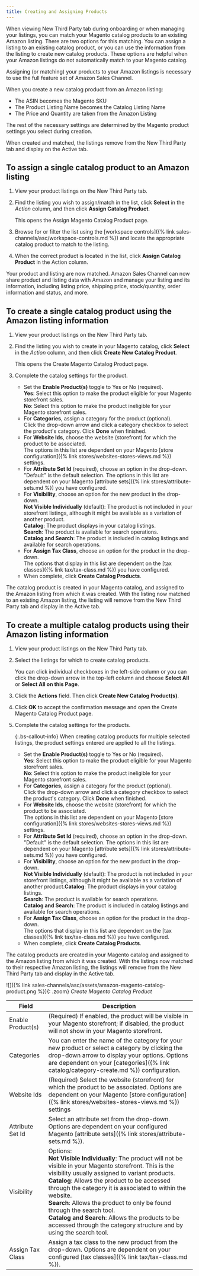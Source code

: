 ```yaml
---
title: Creating and Assigning Products
---
```



When viewing New Third Party tab during onboarding or when managing your listings, you can match your Magento catalog products to an existing Amazon listing. There are two options for this matching. You can assign a listing to an existing catalog product, or you can use the information from the listing to create new catalog products. These options are helpful when your Amazon listings do not automatically match to your Magento catalog.

Assigning (or matching) your products to your Amazon listings is necessary to use the full feature set of Amazon Sales Channel.

When you create a new catalog product from an Amazon listing:

- The ASIN becomes the Magento SKU
- The Product Listing Name becomes the Catalog Listing Name
- The Price and Quantity are taken from the Amazon Listing

The rest of the necessary settings are determined by the Magento product settings you select during creation.

When created and matched, the listings remove from the New Third Party tab and display on the Active tab.

## To assign a single catalog product to an Amazon listing

1. View your product listings on the New Third Party tab.

1. Find the listing you wish to assign/match in the list, click **Select** in the _Action_ column, and then click **Assign Catalog Product**.

    This opens the Assign Magento Catalog Product page.

1. Browse for or filter the list using the [workspace controls]({% link sales-channels/asc/workspace-controls.md %}) and locate the appropriate catalog product to match to the listing.

1. When the correct product is located in the list, click **Assign Catalog Product** in the Action column.

Your product and listing are now matched. Amazon Sales Channel can now share product and listing data with Amazon and manage your listing and its information, including listing price, shipping price, stock/quantity, order information and status, and more.

## To create a single catalog product using the Amazon listing information

1. View your product listings on the New Third Party tab.

1. Find the listing you wish to create in your Magento catalog, click **Select** in the _Action_ column, and then click **Create New Catalog Product**. 

    This opens the Create Magento Catalog Product page.

1. Complete the catalog settings for the product.

    - Set the **Enable Product(s)** toggle to Yes or No (required).
<br />**Yes**: Select this option to make the product eligible for your Magento storefront sales.<br />**No**: Select this option to make the product ineligible for your Magento storefront sales.
    - For **Categories**, assign a category for the product (optional).
<br />Click the drop-down arrow and click a category checkbox to select the product's category. Click **Done** when finished.
    - For **Website Ids**, choose the website (storefront) for which the product to be associated.
<br />The options in this list are dependent on your Magento [store configuration]({% link stores/websites-stores-views.md %}) settings.
    - For **Attribute Set Id** (required), choose an option in the drop-down.
<br />"Default" is the default selection. The options in this list are dependent on your Magento [attribute sets]({% link stores/attribute-sets.md %}) you have configured.
    - For **Visibility**, choose an option for the new product in the drop-down.
<br />**Not Visible Individually** (default): The product is not included in your storefront listings, although it might be available as a variation of another product.<br />**Catalog**: The product displays in your catalog listings.<br />**Search**: The product is available for search operations.<br />**Catalog and Search**: The product is included in catalog listings and available for search operations.
    - For **Assign Tax Class**, choose an option for the product in the drop-down.
<br />The options that display in this list are dependent on the [tax classes]({% link tax/tax-class.md %}) you have configured.
    -  When complete, click **Create Catalog Products**.

The catalog product is created in your Magento catalog, and assigned to the Amazon listing from which it was created. With the listing now matched to an existing Amazon listing, the listing will remove from the New Third Party tab and display in the Active tab.

## To create a multiple catalog products using their Amazon listing information

1. View your product listings on the New Third Party tab.

1. Select the listings for which to create catalog products.

     You can click individual checkboxes in the left-side column or you can click the drop-down arrow in the top-left column and choose **Select All** or **Select All on this Page**.

1. Click the **Actions** field. Then click **Create New Catalog Product(s)**.

1. Click **OK** to accept the confirmation message and open the Create Magento Catalog Product page.

1. Complete the catalog settings for the products.

     {:.bs-callout-info}
     When creating catalog products for multiple selected listings, the product settings entered are applied to all the listings.

    - Set the **Enable Product(s)** toggle to Yes or No (required).
<br />**Yes**: Select this option to make the product eligible for your Magento storefront sales.<br />**No**: Select this option to make the product ineligible for your Magento storefront sales.
    - For **Categories**, assign a category for the product (optional).
<br />Click the drop-down arrow and click a category checkbox to select the product's category. Click **Done** when finished.
    - For **Website Ids**, choose the website (storefront) for which the product to be associated.
<br />The options in this list are dependent on your Magento [store configuration]({% link stores/websites-stores-views.md %}) settings.
    - For **Attribute Set Id** (required), choose an option in the drop-down.
<br />"Default" is the default selection. The options in this list are dependent on your Magento [attribute sets]({% link stores/attribute-sets.md %}) you have configured.
    - For **Visibility**, choose an option for the new product in the drop-down.
<br />**Not Visible Individually** (default): The product is not included in your storefront listings, although it might be available as a variation of another product.**Catalog**: The product displays in your catalog listings.<br />**Search**: The product is available for search operations.<br />**Catalog and Search**: The product is included in catalog listings and available for search operations.
    - For **Assign Tax Class**, choose an option for the product in the drop-down.
<br />The options that display in this list are dependent on the [tax classes]({% link tax/tax-class.md %}) you have configured.
    - When complete, click **Create Catalog Products**.

The catalog products are created in your Magento catalog and assigned to the Amazon listing from which it was created. With the listings now matched to their respective Amazon listing, the listings will remove from the New Third Party tab and display in the Active tab.

![]({% link sales-channels/asc/assets/amazon-magento-catalog-product.png %}){: .zoom}
_Create Magento Catalog Product_

|Field|Description|
|--- |--- |
|Enable Product(s)|(Required) If enabled, the product will be visible in your Magento storefront; if disabled, the product will not show in your Magento storefront.|
|Categories|You can enter the name of the category for your new product or select a category by clicking the drop-down arrow to display your options. Options are dependent on your [categories]({% link catalog/category-create.md %}) configuration.|
|Website Ids|(Required) Select the website (storefront) for which the product to be associated. Options are dependent on your Magento [store configuration]({% link stores/websites-stores-views.md %}) settings|
|Attribute Set Id|Select an attribute set from the drop-down. Options are dependent on your configured Magento [attribute sets]({% link stores/attribute-sets.md %}).|
|Visibility|Options:<br/>**Not Visible Individually**: The product will not be visible in your Magento storefront. This is the visibility usually assigned to variant products.<br/>**Catalog**: Allows the product to be accessed through the category it is associated to within the website.<br/>**Search**: Allows the product to only be found through the search tool.<br/>**Catalog and Search**: Allows the products to be accessed through the category structure and by using the search tool.|
|Assign Tax Class|Assign a tax class to the new product from the drop-down. Options are dependent on your configured [tax classes]({% link tax/tax-class.md %}).|
